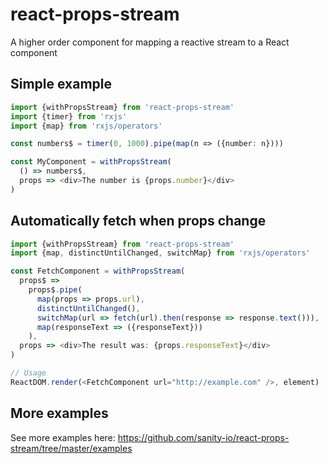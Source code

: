 # react-props-stream

A higher order component for mapping a reactive stream to a React component

## Simple example

```typescript jsx
import {withPropsStream} from 'react-props-stream'
import {timer} from 'rxjs'
import {map} from 'rxjs/operators'

const numbers$ = timer(0, 1000).pipe(map(n => ({number: n})))

const MyComponent = withPropsStream(
  () => numbers$,
  props => <div>The number is {props.number}</div>
)
```

## Automatically fetch when props change

```typescript jsx
import {withPropsStream} from 'react-props-stream'
import {map, distinctUntilChanged, switchMap} from 'rxjs/operators'

const FetchComponent = withPropsStream(
  props$ =>
    props$.pipe(
      map(props => props.url),
      distinctUntilChanged(),
      switchMap(url => fetch(url).then(response => response.text())),
      map(responseText => ({responseText}))
    ),
  props => <div>The result was: {props.responseText}</div>
)

// Usage
ReactDOM.render(<FetchComponent url="http://example.com" />, element)
```

## More examples
See more examples here: https://github.com/sanity-io/react-props-stream/tree/master/examples
